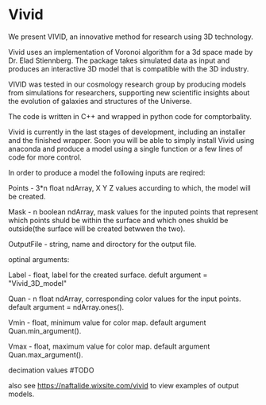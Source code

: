 # Vivid
We present VIVID, an innovative method for research using 3D technology.

Vivid uses an implementation of Voronoi algorithm for a 3d space made by Dr. Elad Stiennberg. The package takes simulated data as input and produces an interactive 3D model that is compatible with the 3D industry.  


VIVID was tested in our cosmology research group by producing models from simulations for researchers, supporting new scientific insights about the evolution of galaxies and structures of the Universe.

The code is written in C++ and wrapped in python code for comptorbality.


Vivid is currently in the last stages of development, including an installer and the finished wrapper. Soon you will be able to simply install Vivid using anaconda and produce a model using a single function or a few lines of code for more control.

In order to produce a model the following inputs are reqired:

Points - 3*n float ndArray, X Y Z values accurding to which, the model will be created.

Mask - n boolean ndArray, mask values for the inputed points that represent which points shuld be within the surface and which ones shukld be outside(the surface will be created betwwen the two).

OutputFile - string, name and diroctory for the output file.

optinal arguments:

Label - float, label for the created surface. defult argument = "Vivid_3D_model"

Quan - n float ndArray, corresponding color values for the input points. default argument = ndArray.ones().

Vmin - float, minimum value for color map. default argument Quan.min_argument().

Vmax - float, maximum value for color map. default argument Quan.max_argument().

decimation values #TODO

also see https://naftalide.wixsite.com/vivid to view examples of output models.
